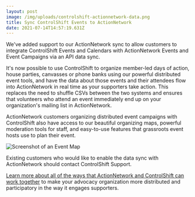 ```yaml
---
layout: post
image: /img/uploads/controlshift-actionnetwork-data.png
title: Sync ControlShift Events to ActionNetwork
date: 2021-07-14T14:57:19.631Z
---
```

We've added support to our ActionNetwork sync to allow customers to integrate ControlShift Events and Calendars with ActionNetwork Events and Event Campaigns via an API data sync.

It's now possible to use ControlShift to organize member-led days of action, house parties, canvasses or phone banks using our powerful distributed event tools, and have the data about those events and their attendees flow into ActionNetwork in real time as your supporters take action. This replaces the need to shuffle CSVs between the two systems and ensures that volunteers who attend an event immediately end up on your organization's mailing list in ActionNetwork. 

ActionNetwork customers organizing distributed event campaigns with ControlShift also have access to our beautiful organizing maps, powerful moderation tools for staff, and easy-to-use features that grassroots event hosts use to plan their event. 

![Screenshot of an Event Map](/assets/images/home/event-local-screen.png)

Existing customers who would like to enable the data sync with ActionNetwork should contact ControlShift Support.

[Learn more about all of the ways that ActionNetwork and ControlShift can work together](/integrations/action-network) to make your advocacy organization more distributed and participatory in the way it engages supporters. 